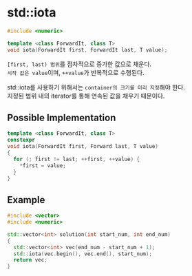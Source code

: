 # std::iota
```cpp
#include <numeric>

template <class ForwardIt, class T>
void iota(ForwardIt first, ForwardIt last, T value);
```
`[first, last) 범위`를 점차적으로 증가한 값으로 채운다.</br>
`시작 값은 value`이며, `++value`가 반복적으로 수행된다.</br>

std::iota를 사용하기 위해서는 `container의 크기를 미리 지정`해야 한다.</br>
지정된 범위 내의 iterator를 통해 연속된 값을 채우기 때문이다.</br>


## Possible Implementation
```cpp
template <class ForwardIt, class T>
constexpr
void iota(ForwardIt first, Forward last, T value) 
{
  for (; first != last; ++first, ++value) {
    *first = value;
  }
}
```

## Example
```cpp
#include <vector>
#include <numeric>

std::vector<int> solution(int start_num, int end_num) 
{
  std::vector<int> vec(end_num - start_num + 1);
  std::iota(vec.begin(), vec.end(), start_num);
  return vec;
}
```